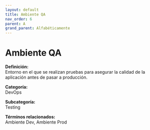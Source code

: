 ```yaml
---
layout: default
title: Ambiente QA
nav_order: 6
parent: A
grand_parent: Alfabéticamente
---
```


# Ambiente QA

**Definición:**  
Entorno en el que se realizan pruebas para asegurar la calidad de la aplicación antes de pasar a producción.

**Categoría:**  
DevOps  

**Subcategoría:**  
Testing

**Términos relacionados:**  
Ambiente Dev, Ambiente Prod
